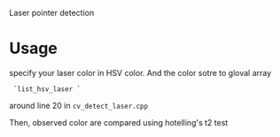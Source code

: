 Laser pointer detection

# Usage

specify your laser color in HSV color.
And the color sotre to gloval array  

     `list_hsv_laser `

around line 20 in  `cv_detect_laser.cpp `

Then, observed color are compared using   hotelling's t2 test

  

  


